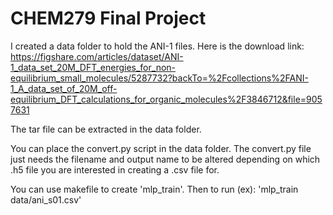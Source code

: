 # CHEM279 Final Project

I created a data folder to hold the ANI-1 files. Here is the download link: https://figshare.com/articles/dataset/ANI-1_data_set_20M_DFT_energies_for_non-equilibrium_small_molecules/5287732?backTo=%2Fcollections%2FANI-1_A_data_set_of_20M_off-equilibrium_DFT_calculations_for_organic_molecules%2F3846712&file=9057631

The tar file can be extracted in the data folder.

You can place the convert.py script in the data folder. The convert.py file just needs the filename and output name to be altered depending on which .h5 file you are interested in creating a .csv file for. 

You can use makefile to create 'mlp_train'. Then to run (ex): 'mlp_train data/ani_s01.csv'
